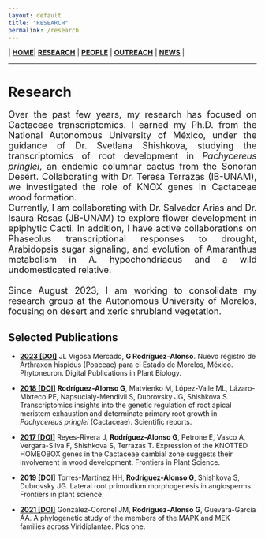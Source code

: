 ```yaml
---
layout: default
title: "RESEARCH"
permalink: /research
---
```


| [**HOME**](./index.html)| [**RESEARCH**](./research.html)       | [**PEOPLE**](./members.html)          |  [**OUTREACH**](./outreach.html) |  [**NEWS**](./news.html) |

* * *
# Research

<div style="text-align: justify"><p style="font-size: 18px">
Over the past few years, my research has focused on Cactaceae transcriptomics. I earned my Ph.D. from the National Autonomous University of México, under the guidance of Dr. Svetlana Shishkova, studying the transcriptomics of root development in <i>Pachycereus pringlei</i>, an endemic columnar cactus from the Sonoran Desert. Collaborating with Dr. Teresa Terrazas (IB-UNAM), we investigated the role of KNOX genes in Cactaceae wood formation. 
  <br>
  Currently, I am collaborating with Dr. Salvador Arias and Dr. Isaura Rosas (JB-UNAM) to explore flower development in epiphytic Cacti. In addition, I have active collaborations on Phaseolus transcriptional responses to drought, Arabidopsis sugar signaling, and evolution of Amaranthus metabolism in A. hypochondriacus and a wild undomesticated relative. <br> <br> Since August 2023, I am working to consolidate my research group at the Autonomous University of Morelos, focusing on desert and xeric shrubland vegetation.
<br>
</p></div>

## Selected Publications

* [**2023 [DOI]**](https://www.phytoneuron.net/wp-content/uploads/2023/12/54PhytoN-ArthraxonMorelos.pdf) JL Vigosa Mercado, **G Rodríguez-Alonso**. Nuevo registro de Arthraxon hispidus (Poaceae) para el Estado de Morelos, México. Phytoneuron. Digital Publications in Plant Biology. 
 
* [**2018 [DOI]**](https://www.nature.com/articles/s41598-018-26897-1) **Rodríguez-Alonso G**, Matvienko M, López-Valle ML, Lázaro-Mixteco PE, Napsucialy-Mendivil S, Dubrovsky JG, Shishkova S. Transcriptomics insights into the genetic regulation of root apical meristem exhaustion and determinate primary root growth in _Pachycereus pringlei_ (Cactaceae). Scientific reports.

* [**2017 [DOI]**](https://www.frontiersin.org/articles/10.3389/fpls.2017.00218/full) Reyes-Rivera J, **Rodríguez-Alonso G**, Petrone E, Vasco A, Vergara-Silva F, Shishkova S, Terrazas T. Expression of the KNOTTED HOMEOBOX genes in the Cactaceae cambial zone suggests their involvement in wood development. Frontiers in Plant Science.

* [**2019 [DOI]**](https://www.frontiersin.org/articles/10.3389/fpls.2019.00206/full) Torres-Martinez HH, **Rodríguez-Alonso G**, Shishkova S, Dubrovsky JG. Lateral root primordium morphogenesis in angiosperms. Frontiers in plant science.

* [**2021 [DOI]**](https://journals.plos.org/plosone/article?id=10.1371/journal.pone.0250584) González-Coronel JM, **Rodríguez-Alonso G**, Guevara-García ÁA. A phylogenetic study of the members of the MAPK and MEK families across Viridiplantae. Plos one.
